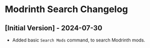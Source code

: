 # Modrinth Search Changelog

## [Initial Version] - 2024-07-30

- Added basic `Search Mods` command, to search Modrinth mods.
